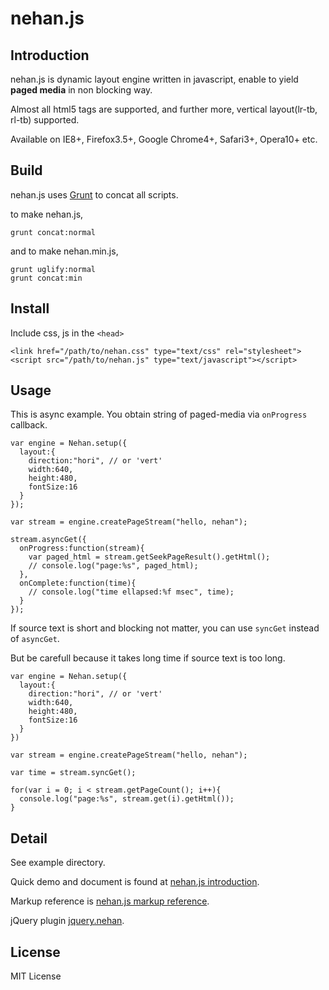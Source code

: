 # nehan.js

## Introduction

nehan.js is dynamic layout engine written in javascript, enable to yield **paged media** in non blocking way.

Almost all html5 tags are supported, and further more, vertical layout(lr-tb, rl-tb) supported.

Available on IE8+, Firefox3.5+, Google Chrome4+, Safari3+, Opera10+ etc.

## Build

nehan.js uses [Grunt](http://gruntjs.com) to concat all scripts.

to make nehan.js,

```
grunt concat:normal
```

and to make nehan.min.js,

```
grunt uglify:normal
grunt concat:min
```

## Install

Include css, js in the ``<head>``

```
<link href="/path/to/nehan.css" type="text/css" rel="stylesheet">
<script src="/path/to/nehan.js" type="text/javascript"></script>
```

## Usage

This is async example. You obtain string of paged-media via ``onProgress`` callback.

```
var engine = Nehan.setup({
  layout:{
    direction:"hori", // or 'vert'
    width:640,
    height:480,
    fontSize:16
  }
});

var stream = engine.createPageStream("hello, nehan");

stream.asyncGet({
  onProgress:function(stream){
    var paged_html = stream.getSeekPageResult().getHtml();
    // console.log("page:%s", paged_html);
  },
  onComplete:function(time){
    // console.log("time ellapsed:%f msec", time);
  }
});
```

If source text is short and blocking not matter, you can use ``syncGet`` instead of ``asyncGet``.

But be carefull because it takes long time if source text is too long.

```
var engine = Nehan.setup({
  layout:{
    direction:"hori", // or 'vert'
    width:640,
    height:480,
    fontSize:16
  }
})

var stream = engine.createPageStream("hello, nehan");

var time = stream.syncGet();

for(var i = 0; i < stream.getPageCount(); i++){
  console.log("page:%s", stream.get(i).getHtml());
}
```

## Detail

See example directory.

Quick demo and document is found at [nehan.js introduction](http://tb.antiscroll.com/docs/nehan/).

Markup reference is [nehan.js markup reference](http://tb.antiscroll.com/docs/nehan/markup/).

jQuery plugin [jquery.nehan](https://github.com/tategakibunko/jquery.nehan).

## License

MIT License
